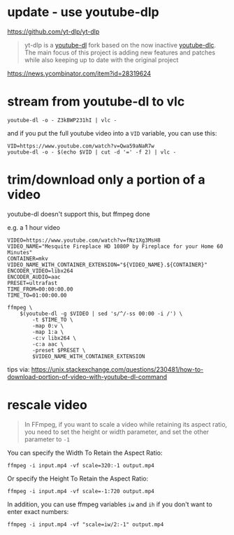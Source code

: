 # update - use youtube-dlp

https://github.com/yt-dlp/yt-dlp

> yt-dlp is a [youtube-dl](https://github.com/ytdl-org/youtube-dl) fork based on the now inactive [youtube-dlc](https://github.com/blackjack4494/yt-dlc). The main focus of this project is adding new features and patches while also keeping up to date with the original project

https://news.ycombinator.com/item?id=28319624

# stream from youtube-dl to vlc

```
youtube-dl -o - Z3kBWP231hI | vlc -
```

and if you put the full youtube video into a `VID` variable, you can use this:

```
VID=https://www.youtube.com/watch?v=Qwa59aNaR7w
youtube-dl -o - $(echo $VID | cut -d '=' -f 2) | vlc -
```

# trim/download only a portion of a video

youtube-dl doesn't support this, but ffmpeg done

e.g. a 1 hour video

	VIDEO=https://www.youtube.com/watch?v=fNz1Xg3MsH8
	VIDEO_NAME="Mesquite Fireplace HD 1080P by Fireplace for your Home 60 Minutes"
	CONTAINER=mkv
	VIDEO_NAME_WITH_CONTAINER_EXTENSION="${VIDEO_NAME}.${CONTAINER}"
	ENCODER_VIDEO=libx264
	ENCODER_AUDIO=aac
	PRESET=ultrafast
	TIME_FROM=00:00:00.00
	TIME_TO=01:00:00.00
	
	ffmpeg \
		$(youtube-dl -g $VIDEO | sed 's/^/-ss 00:00 -i /') \
			-t $TIME_TO \
			-map 0:v \
			-map 1:a \
			-c:v libx264 \
			-c:a aac \
			-preset $PRESET \
			$VIDEO_NAME_WITH_CONTAINER_EXTENSION
			
tips via: https://unix.stackexchange.com/questions/230481/how-to-download-portion-of-video-with-youtube-dl-command

# rescale video

> In FFmpeg, if you want to scale a video while retaining its aspect ratio, you need to set the height or width parameter, and set the other parameter to `-1`

You can specify the Width To Retain the Aspect Ratio:

	ffmpeg -i input.mp4 -vf scale=320:-1 output.mp4

Or specify the Height To Retain the Aspect Ratio:

	ffmpeg -i input.mp4 -vf scale=-1:720 output.mp4


In addition, you can use ffmpeg variables `iw` and `ih`  if you don't want to enter exact numbers:

	ffmpeg -i input.mp4 -vf "scale=iw/2:-1" output.mp4
